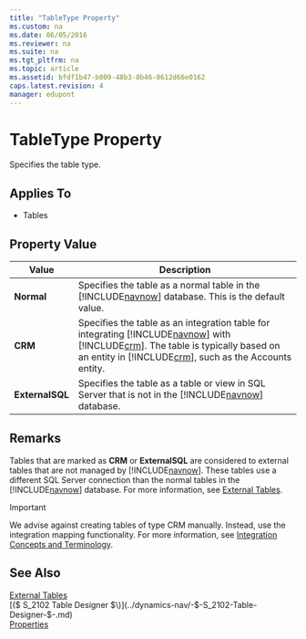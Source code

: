 ```yaml
---
title: "TableType Property"
ms.custom: na
ms.date: 06/05/2016
ms.reviewer: na
ms.suite: na
ms.tgt_pltfrm: na
ms.topic: article
ms.assetid: bfdf1b47-b009-48b3-8b46-0612d66e0162
caps.latest.revision: 4
manager: edupont
---
```

# TableType Property
Specifies the table type.  
  
## Applies To  
  
-   Tables  
  
## Property Value  
  
|Value|Description|  
|-----------|-----------------|  
|**Normal**|Specifies the table as a normal table in the [!INCLUDE[navnow](../dynamics-nav/includes/navnow_md.md)] database. This is the default value.|  
|**CRM**|Specifies the table as an integration table for integrating [!INCLUDE[navnow](../dynamics-nav/includes/navnow_md.md)] with [!INCLUDE[crm](../dynamics-nav/includes/crm_md.md)]. The table is typically based on an entity in [!INCLUDE[crm](../dynamics-nav/includes/crm_md.md)], such as the Accounts entity.|  
|**ExternalSQL**|Specifies the table as a table or view in SQL Server that is not in the [!INCLUDE[navnow](../dynamics-nav/includes/navnow_md.md)] database.|  
  
## Remarks  
 Tables that are marked as **CRM** or **ExternalSQL** are considered to external tables that are not managed by [!INCLUDE[navnow](../dynamics-nav/includes/navnow_md.md)]. These tables use a different SQL Server connection than the normal tables in the [!INCLUDE[navnow](../dynamics-nav/includes/navnow_md.md)] database. For more information, see [External Tables](../dynamics-nav/External-Tables.md).  
  
> [!IMPORTANT]  
>  We advise against creating tables of type CRM manually. Instead, use the integration mapping functionality. For more information, see [Integration Concepts and Terminology](../Topic/Integration%20Concepts%20and%20Terminology.md).  
  
## See Also  
 [External Tables](../dynamics-nav/External-Tables.md)   
 [\($ S\_2102 Table Designer $\)](../dynamics-nav/-$-S_2102-Table-Designer-$-.md)   
 [Properties](../dynamics-nav/Properties.md)